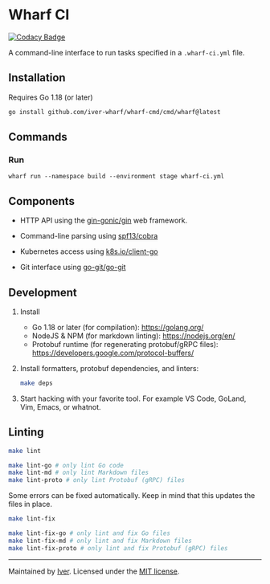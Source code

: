# Wharf CI

[![Codacy Badge](https://app.codacy.com/project/badge/Grade/2e59b0814f174cb2bebda4870797e15c)](https://www.codacy.com/gh/iver-wharf/wharf-cmd/dashboard?utm_source=github.com&amp;utm_medium=referral&amp;utm_content=iver-wharf/wharf-cmd&amp;utm_campaign=Badge_Grade)

A command-line interface to run tasks specified in a `.wharf-ci.yml` file.

## Installation

Requires Go 1.18 (or later)

```sh
go install github.com/iver-wharf/wharf-cmd/cmd/wharf@latest
```

## Commands

### Run

`wharf run --namespace build --environment stage wharf-ci.yml`

## Components

- HTTP API using the [gin-gonic/gin](https://github.com/gin-gonic/gin)
  web framework.

- Command-line parsing using [spf13/cobra](https://github.com/spf13/cobra)

- Kubernetes access using [k8s.io/client-go](https://github.com/kubernetes/client-go)

- Git interface using [go-git/go-git](https://github.com/go-git/go-git)

## Development

1. Install

   - Go 1.18 or later (for compilation): <https://golang.org/>
   - NodeJS & NPM (for markdown linting): <https://nodejs.org/en/>
   - Protobuf runtime (for regenerating protobuf/gRPC files): <https://developers.google.com/protocol-buffers/>

2. Install formatters, protobuf dependencies, and linters:

   ```sh
   make deps
   ```

3. Start hacking with your favorite tool. For example VS Code, GoLand,
   Vim, Emacs, or whatnot.

## Linting

```sh
make lint

make lint-go # only lint Go code
make lint-md # only lint Markdown files
make lint-proto # only lint Protobuf (gRPC) files
```

Some errors can be fixed automatically. Keep in mind that this updates the
files in place.

```sh
make lint-fix

make lint-fix-go # only lint and fix Go files
make lint-fix-md # only lint and fix Markdown files
make lint-fix-proto # only lint and fix Protobuf (gRPC) files
```

---

Maintained by [Iver](https://www.iver.com/en).
Licensed under the [MIT license](./LICENSE).
